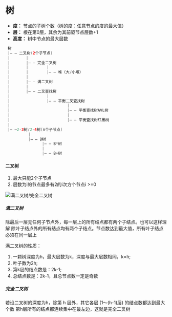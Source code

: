 # 树

- **度：** 节点的子树个数（树的度：任意节点的度的最大值）
- **层：** 根在第0层，其余为其前驱节点层数+1
- **高度：** 树中节点的最大层数

```java
 树
 |— — 二叉树(2个子节点)
 |       |
 |       |— — 完全二叉树
 |       |        |
 |       |        |— — 堆（大/小堆）
 |       |
 |       |— — 满二叉树
 |       |
 |       |— — 二叉查找树
 |                |
 |                |— — 平衡二叉查找树
 |                         |
 |                         |— — 平衡查找树AVL树
 |                         |
 |                         |— — 平衡查找树红黑树
 |
 |— —2-3树/2-4树(n个子节点)
          |
          |— — B树
                |— — B*树
                |
                |— — B+树

```
#### 二叉树
 1. 最大只能2个子节点
 2. 层数为i的节点最多有2的i次方个节点i >=0

![满二叉树/完全二叉树](https://github.com/yr0918/ocean/blob/master/doc/img/full_bi_ree.png)
##### 满二叉树
除最后一层无任何子节点外，每一层上的所有结点都有两个子结点。也可以这样理解
除叶子结点外的所有结点均有两个子结点。节点数达到最大值，所有叶子结点必须在同一层上

满二叉树的性质：

1. 一颗树深度为h，最大层数为k，深度与最大层数相同，k=h;
2. 叶子数为2h;
3. 第k层的结点数是：2k-1;
4. 总结点数是：2k-1，且总节点数一定是奇数

##### 完全二叉树
若设二叉树的深度为h，除第 h 层外，其它各层 (1～(h-1)层) 的结点数都达到最大个数
第h层所有的结点都连续集中在最左边，这就是完全二叉树
